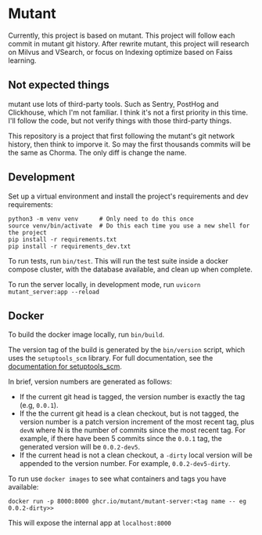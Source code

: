 # Mutant

Currently, this project is based on mutant.
This project will follow each commit in mutant git history. 
After rewrite mutant, this project will research on Milvus and VSearch,
or focus on Indexing optimize based on Faiss learning.


## Not expected things
mutant use lots of third-party tools. Such as Sentry, PostHog and Clickhouse, which 
I'm not familiar. I think it's not a first priority in this time. I'll follow the code, 
but not verify things with those third-party things.

This repository is a project that first following the mutant's git network history, then think to imporve it.
So may the first thousands commits will be the same as Chorma. The only diff is change the name.

## Development

Set up a virtual environment and install the project's requirements
and dev requirements:

```
python3 -m venv venv      # Only need to do this once
source venv/bin/activate  # Do this each time you use a new shell for the project
pip install -r requirements.txt
pip install -r requirements_dev.txt
```

To run tests, run `bin/test`. This will run the test suite inside a
docker compose cluster, with the database available, and clean up when complete.

To run the server locally, in development mode, run `uvicorn mutant_server:app --reload`

## Docker

To build the docker image locally, run `bin/build`.

The version tag of the build is generated by the `bin/version` script,
which uses the `setuptools_scm` library. For full documentation, see
the
[documentation for setuptools_scm](https://github.com/pypa/setuptools_scm/).

In brief, version numbers are generated as follows:

- If the current git head is tagged, the version number is exactly the
  tag (e.g, `0.0.1`).
- If the the current git head is a clean checkout, but is not tagged,
  the version number is a patch version increment of the most recent
  tag, plus `devN` where N is the number of commits since the most
  recent tag. For example, if there have been 5 commits since the
  `0.0.1` tag, the generated version will be `0.0.2-dev5`.
- If the current head is not a clean checkout, a `-dirty` local
  version will be appended to the version number. For example,
  `0.0.2-dev5-dirty`.

To run use `docker images` to see what containers and tags you have available:
```
docker run -p 8000:8000 ghcr.io/mutant/mutant-server:<tag name -- eg 0.0.2-dirty>>
```

This will expose the internal app at `localhost:8000`


